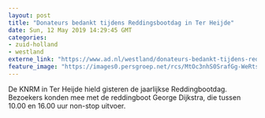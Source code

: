 ```yaml
---
layout: post
title: "Donateurs bedankt tijdens Reddingsbootdag in Ter Heijde"
date: Sun, 12 May 2019 14:29:45 GMT
categories: 
- zuid-holland 
- westland 
externe_link: "https://www.ad.nl/westland/donateurs-bedankt-tijdens-reddingsbootdag-in-ter-heijde~a34946e1/"
feature_image: "https://images0.persgroep.net/rcs/MtOc3nhS0SrafGg-WeRtsofFK7w/diocontent/148104664/_fitwidth/400/?appId=21791a8992982cd8da851550a453bd7f&quality=0.7"
---
```


De KNRM in Ter Heijde hield gisteren de jaarlijkse Reddingbootdag. Bezoekers konden mee met de reddingboot George Dijkstra, die tussen 10.00 en 16.00 uur non-stop uitvoer.
